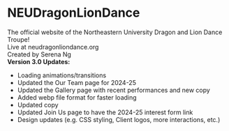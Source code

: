 # NEUDragonLionDance
The official website of the Northeastern University Dragon and Lion Dance Troupe!
<br>Live at neudragonliondance.org
<br>Created by Serena Ng
<br>
<strong>Version 3.0 Updates:</strong>
- Loading animations/transitions
- Updated the Our Team page for 2024-25
- Updated the Gallery page with recent performances and new copy
- Added webp file format for faster loading
- Updated copy
- Updated Join Us page to have the 2024-25 interest form link
- Design updates (e.g. CSS styling, Client logos, more interactions, etc.)
